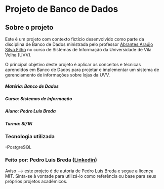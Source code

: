 # Projeto de Banco de Dados


## Sobre o projeto 
 Este é um projeto com contexto fictício desenvolvido como parte da disciplina de Banco de Dados ministrada pelo professor [Abrantes Araújo Silva Filho](https://github.com/abrantesasf) no curso de Sistemas de Informação da Universidade de Vila Velha (UVV).

 O principal objetivo deste projeto é aplicar os conceitos e técnicas aprendidos em Banco de Dados para projetar e implementar um sistema de gerenciamento de informações sobre lojas da UVV.

##### Matéria: Banco de Dados
##### Curso: Sistemas de Informação
##### Aluno: Pedro Luis Breda
##### Turma: SI/1N

### Tecnologia utilizada
  -PostgreSQL

### Feito por: Pedro Luis Breda ([Linkedin](https://www.linkedin.com/in/pedro-lu%C3%ADs-breda-3bb20b265/))

Aviso --> este projeto é de autoria de Pedro Luis Breda e segue a licença MIT. Sinta-se à vontade para utilizá-lo como referência ou base para seus próprios projetos acadêmicos.
